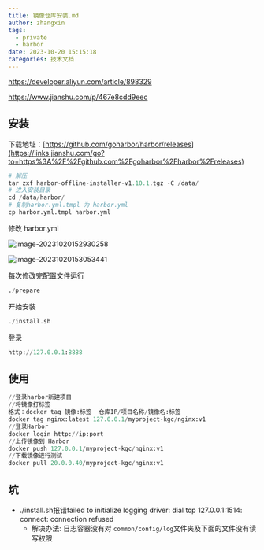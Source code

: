 ```yaml
---
title: 镜像仓库安装.md
author: zhangxin
tags:
  - private
  - harbor
date: 2023-10-20 15:15:18
categories: 技术文档
---
```


https://developer.aliyun.com/article/898329

https://www.jianshu.com/p/467e8cdd9eec

## 安装

下载地址：[https://github.com/goharbor/harbor/releases](https://links.jianshu.com/go?to=https%3A%2F%2Fgithub.com%2Fgoharbor%2Fharbor%2Freleases)

```python
# 解压
tar zxf harbor-offline-installer-v1.10.1.tgz -C /data/
# 进入安装目录
cd /data/harbor/
# 复制harbor.yml.tmpl 为 harbor.yml 
cp harbor.yml.tmpl harbor.yml
```

修改 harbor.yml

![image-20231020152930258](https://raw.githubusercontent.com/zxinyolo/images/main/202310201529308.png)

![image-20231020153053441](https://raw.githubusercontent.com/zxinyolo/images/main/202310201530485.png)



每次修改完配置文件运行

```python
./prepare 
```

开始安装

```python
./install.sh 
```

登录

```PYTHON
http://127.0.0.1:8888
```



## 使用

```python
//登录harbor新建项目
//将镜像打标签
格式：docker tag 镜像:标签  仓库IP/项目名称/镜像名:标签
docker tag nginx:latest 127.0.0.1/myproject-kgc/nginx:v1
//登录Harbor
docker login http://ip:port
//上传镜像到 Harbor
docker push 127.0.0.1/myproject-kgc/nginx:v1
//下载镜像进行测试
docker pull 20.0.0.40/myproject-kgc/nginx:v1
```



## 坑

- ./install.sh报错failed to initialize logging driver: dial tcp 127.0.0.1:1514: connect: connection refused
  - 解决办法: 日志容器没有对 `common/config/log`文件夹及下面的文件没有读写权限



